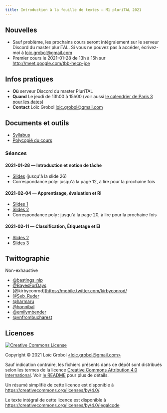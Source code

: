```yaml
---
title: Introduction à la fouille de textes — M1 pluriTAL 2021
---
```


## Nouvelles

- Sauf problème, les prochains cours seront intégralement sur le serveur Discord du master pluriTAL. Si vous ne pouvez pas à accéder, écrivez-moi à [<loic.grobol@gmail.com>](mailto:loic.grobol@gmail.com)
- Premier cours le 2021-01-28 de 13h à 15h sur <http://meet.google.com/tbb-hecp-jce>

## Infos pratiques

- **Où** serveur Discord du master PluriTAL
- **Quand** Le jeudi de 13h00 à 15h00 (voir aussi [le calendrier de Paris 3 pour les
  dates](http://www.univ-paris3.fr/le-calendrier-universitaire-116398.kjsp))
- **Contact** Loïc Grobol [<loic.grobol@gmail.com>](mailto:loic.grobol@gmail.com)

## Documents et outils

- [Syllabus](https://github.com/LoicGrobol/intro-fouille-textes/releases/download/stable/syllabus.pdf)
- [Polycopié du cours](https://github.com/LoicGrobol/intro-fouille-textes/releases/download/stable/poly.pdf)

### Séances

#### 2021-01-28 — Introduction et notion de tâche

- [Slides](https://github.com/LoicGrobol/intro-fouille-textes/releases/download/stable/lecture-01.pdf) (jusqu'à la slide 26)
- Correspondance poly: jusqu'à la page 12, à lire pour la prochaine fois

#### 2021-02-04 — Apprentisage, évaluation et RI

- [Slides 1](https://github.com/LoicGrobol/intro-fouille-textes/releases/download/stable/lecture-01.pdf)
- [Slides 2](https://github.com/LoicGrobol/intro-fouille-textes/releases/download/stable/lecture-02.pdf)
- Correspondance poly : jusqu'à la page 20, à lire pour la prochaine fois

#### 2021-02-11 — Classification, Étiquetage et EI

- [Slides 2](https://github.com/LoicGrobol/intro-fouille-textes/releases/download/stable/lecture-02.pdf)
- [Slides 3](https://github.com/LoicGrobol/intro-fouille-textes/releases/download/stable/lecture-03.pdf)

## Twittographie

Non-exhaustive

- [@bastings_nlp](https://twitter.com/bastings_nlp)
- [@BayesForDays](https://twitter.com/BayesForDays)
- [@kirbyconrod](https://mobile.twitter.com/kirbyconrod/
- [@Seb_Ruder](https://twitter.com/seb_ruder)
- [@harmaru](https://twitter.com/hardmaru)
- [@honnibal](https://twitter.com/honnibal)
- [@emilymbender](https://twitter.com/emilymbender)
- [@vnfrombucharest](https://twitter.com/vnfrombucharest)

## Licences

<a rel="license" href="http://creativecommons.org/licenses/by/4.0/"><img alt="Creative Commons License" style="border-width:0" src="https://i.creativecommons.org/l/by/4.0/88x31.png"/></a>

 Copyright © 2021 Loïc Grobol [\<loic.grobol@gmail.com\>](mailto:loic.grobol@gmail.com)

Sauf indication contraire, les fichiers présents dans ce dépôt sont distribués selon les termes de
la licence [Creative Commons Attribution 4.0
International](https://creativecommons.org/licenses/by/4.0/). Voir [le README](README.md#Licences)
pour plus de détails.

 Un résumé simplifié de cette licence est disponible à <https://creativecommons.org/licenses/by/4.0/>.

 Le texte intégral de cette licence est disponible à <https://creativecommons.org/licenses/by/4.0/legalcode>
